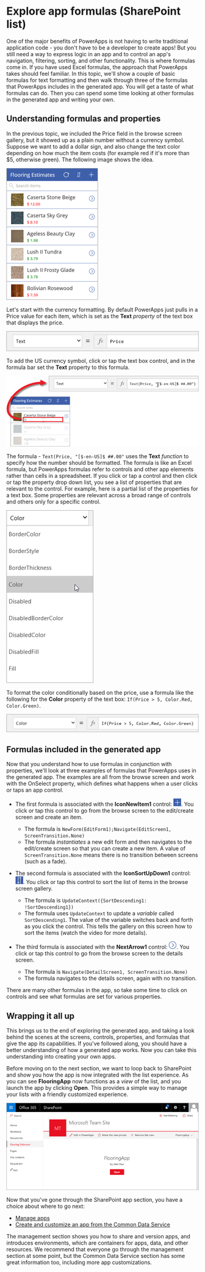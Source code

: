 <properties
   pageTitle="Explore app formulas (SharePoint list) | Microsoft PowerApps"
   description="Use formulas to further customize app behavior"
   services=""
   suite="powerapps"
   documentationCenter="na"
   authors="mgblythe"
   manager="anneta"
   editor=""
   tags=""
   featuredVideoId="9TBA19YU7EA"
   courseDuration="9m"/>

<tags
   ms.service="powerapps"
   ms.devlang="na"
   ms.topic="get-started-article"
   ms.tgt_pltfrm="na"
   ms.workload="na"
   ms.date="12/09/2016"
   ms.author="mblythe"/>

# Explore app formulas (SharePoint list)
One of the major benefits of PowerApps is not having to write traditional application code - you don't have to be a developer to create apps! But you still need a way to express logic in an app and to control an app's navigation, filtering, sorting, and other functionality. This is where formulas come in. If you have used Excel formulas, the approach that PowerApps takes should feel familiar. In this topic, we'll show a couple of basic formulas for text formatting and then walk through three of the formulas that PowerApps includes in the generated app. You will get a taste of what formulas can do. Then you can spend some time looking at other formulas in the generated app and writing your own.


## Understanding formulas and properties
In the previous topic, we included the Price field in the browse screen gallery, but it showed up as a plain number without a currency symbol. Suppose we want to add a dollar sign, and also change the text color depending on how much the item costs (for example red if it's more than $5, otherwise green). The following image shows the idea.

![Text formatting for color and currency](./media/learning-spo-app-explore-formulas/text-formatting.png)

Let's start with the currency formatting. By default PowerApps just pulls in a Price value for each item, which is set as the **Text** _property_ of the text box that displays the price.

![Price default formatting](./media/learning-spo-app-explore-formulas/price-default.png)

To add the US currency symbol, click or tap the text box control, and in the formula bar set the **Text** property to this formula.

![Price currency formatting](./media/learning-spo-app-explore-formulas/price-formatted.png)

The formula - `Text(Price, "[$-en-US]$ ##.00"` uses the **Text** _function_ to specify how the number should be formatted. The formula is like an Excel formula, but PowerApps formulas refer to controls and other app elements rather than cells in a spreadsheet. If you click or tap a control and then click or tap the property drop down list, you see a list of properties that are relevant to the control. For example, here is a partial list of the properties for a text box. Some properties are relevant across a broad range of controls and others only for a specific control.

![Setting properties](./media/learning-spo-app-explore-formulas/properties.png)

To format the color conditionally based on the price, use a formula like the following for the **Color** property of the text box: `If(Price > 5, Color.Red, Color.Green)`.

![Price color formatting](./media/learning-spo-app-explore-formulas/color-formatted.png)

## Formulas included in the generated app
Now that you understand how to use formulas in conjunction with properties, we'll look at three examples of formulas that PowerApps uses in the generated app. The examples are all from the browse screen and work with the OnSelect property, which defines what happens when a user clicks or taps an app control.

- The first formula is associated with the **IconNewItem1** control: ![New item icon](./media/learning-spo-app-explore-formulas/icon-add-item.png). You click or tap this control to go from the browse screen to the edit/create screen and create an item. 
  - The formula is `NewForm(EditForm1);Navigate(EditScreen1, ScreenTransition.None)`
  - The formula _instantiates_ a new edit form and then navigates to the edit/create screen so that you can create a new item. A value of `ScreenTransition.None` means there is no transition between screens (such as a fade).

- The second formula is associated with the **IconSortUpDown1** control: ![Sort gallery icon](./media/learning-spo-app-explore-formulas/icon-sort.png). You click or tap this control to sort the list of items in the browse screen gallery.
  - The formula is `UpdateContext({SortDescending1: !SortDescending1})`
  - The formula uses `UpdateContext` to update a _variable_ called `SortDescending1`. The value of the variable switches back and forth as you click the control. This tells the gallery on this screen how to sort the items (watch the video for more details). 

- The third formula is associated with the **NextArrow1** control: ![Go to details arrow icon](./media/learning-spo-app-explore-formulas/icon-arrow.png). You click or tap this control to go from the browse screen to the details screen.
  - The formula is `Navigate(DetailScreen1, ScreenTransition.None)`
  - The formula navigates to the details screen, again with no transition.

There are many other formulas in the app, so take some time to click on controls and see what formulas are set for various properties.


## Wrapping it all up
This brings us to the end of exploring the generated app, and taking a look behind the scenes at the screens, controls, properties, and formulas that give the app its capabilities. If you've followed along, you should have a better understanding of how a generated app works. Now you can take this understanding into creating your own apps. 

Before moving on to the next section, we want to loop back to SharePoint and show you how the app is now integrated with the list experience. As you can see **FlooringApp** now functions as a _view_ of the list, and you launch the app by clicking **Open**. This provides a simple way to manage your lists with a friendly customized experience.

![App as view of Sharepoint list](./media/learning-spo-app-explore-formulas/list-view.png)

Now that you've gone through the SharePoint app section, you have a choice about where to go next:

- [Manage apps](learning-manage-share-apps.md)
- [Create and customize an app from the Common Data Service](learning-case-app-generate.md)

The management section shows you how to share and version apps, and introduces environments, which are containers for apps, data, and other resources. We recommend that everyone go through the management section at some point, but the Common Data Service section has some great information too, including more app customizations. 